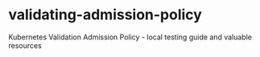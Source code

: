 # validating-admission-policy
Kubernetes Validation Admission Policy - local testing guide and valuable resources
